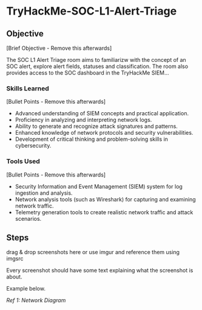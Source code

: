 # TryHackMe-SOC-L1-Alert-Triage

## Objective
[Brief Objective - Remove this afterwards]

The SOC L1 Alert Triage room aims to familiarizw with the concept of an SOC alert, explore alert fields, statuses and classification. The room also provides access to the SOC dashboard in the TryHackMe SIEM...

### Skills Learned
[Bullet Points - Remove this afterwards]

- Advanced understanding of SIEM concepts and practical application.
- Proficiency in analyzing and interpreting network logs.
- Ability to generate and recognize attack signatures and patterns.
- Enhanced knowledge of network protocols and security vulnerabilities.
- Development of critical thinking and problem-solving skills in cybersecurity.

### Tools Used
[Bullet Points - Remove this afterwards]

- Security Information and Event Management (SIEM) system for log ingestion and analysis.
- Network analysis tools (such as Wireshark) for capturing and examining network traffic.
- Telemetry generation tools to create realistic network traffic and attack scenarios.

## Steps
drag & drop screenshots here or use imgur and reference them using imgsrc

Every screenshot should have some text explaining what the screenshot is about.

Example below.

*Ref 1: Network Diagram*
